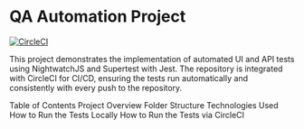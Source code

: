 # QA Automation Project
[![CircleCI](https://dl.circleci.com/status-badge/img/gh/srh-farghaly/QA-Automation-Project/tree/main.svg?style=svg)](https://dl.circleci.com/status-badge/redirect/gh/srh-farghaly/QA-Automation-Project/tree/main)

This project demonstrates the implementation of automated UI and API tests using NightwatchJS and Supertest with Jest. The repository is integrated with CircleCI for CI/CD, ensuring the tests run automatically and consistently with every push to the repository.

Table of Contents
Project Overview
Folder Structure
Technologies Used
How to Run the Tests Locally
How to Run the Tests via CircleCI

